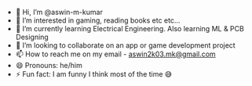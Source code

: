 - 👋 Hi, I’m @aswin-m-kumar
- 👀 I’m interested in gaming, reading books etc etc...
- 🌱 I’m currently learning Electrical Engineering. Also learning ML & PCB Designing 
- 💞️ I’m looking to collaborate on an app or game development project
- 📫 How to reach me on my email - aswin2k03.mk@gmail.com
- 😄 Pronouns: he/him
- ⚡ Fun fact: I am funny I think most of the time 😅

<!---
aswin-m-kumar/aswin-m-kumar is a ✨ special ✨ repository because its `README.md` (this file) appears on your GitHub profile.
You can click the Preview link to take a look at your changes.
--->
